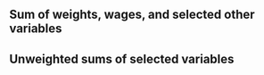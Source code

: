 
## Sum of weights, wages, and selected other variables
## Unweighted sums of selected variables





